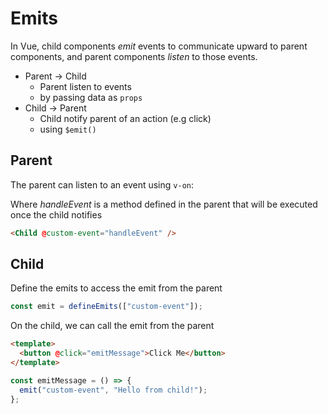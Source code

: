 # Emits

In Vue, child components _emit_ events to communicate upward to parent components, and parent components _listen_ to those events.

- Parent → Child
  - Parent listen to events
  - by passing data as `props`
- Child → Parent
  - Child notify parent of an action (e.g click)
  - using `$emit()`

## Parent

The parent can listen to an event using `v-on`:

Where _handleEvent_ is a method defined in the parent that will be executed once the child notifies

```html
<Child @custom-event="handleEvent" />
```

## Child

Define the emits to access the emit from the parent

```js
const emit = defineEmits(["custom-event"]);
```

On the child, we can call the emit from the parent

```html
<template>
  <button @click="emitMessage">Click Me</button>
</template>
```

```js
const emitMessage = () => {
  emit("custom-event", "Hello from child!");
};
```
